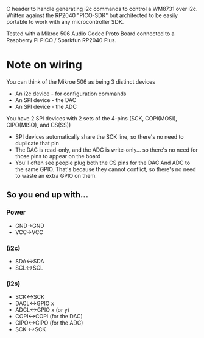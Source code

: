 C header to handle generating i2c commands to control a WM8731 over i2c. Written against the RP2040 "PICO-SDK" but architected to be easily portable to work with any microcontroller SDK.

Tested with a Mikroe 506 Audio Codec Proto Board connected to a Raspberry Pi PICO / Sparkfun RP2040 Plus.

# Note on wiring

You can think of the Mikroe 506 as being 3 distinct devices
* An i2c device - for configuration commands
* An SPI device - the DAC
* An SPI device - the ADC
 
You have 2 SPI devices with 2 sets of the 4-pins (SCK, COPI(MOSI), CIPO(MISO), and CS(SS))
* SPI devices automatically share the SCK line, so there's no need to duplicate that pin
* The DAC is read-only, and the ADC is write-only... so there's no need for those pins to appear on the board
* You'll often see people plug both the CS pins for the DAC And ADC to the same GPIO. That's because they cannot conflict, so there's no need to waste an extra GPIO on them.

## So you end up with...

### Power
* GND->GND
* VCC->VCC

### (i2c)
* SDA<->SDA
* SCL<->SCL

### (i2s)
* SCK<->SCK
* DACL<->GPIO x
* ADCL<->GPIO x (or y)
* COPI<->COPI (for the DAC)
* CIPO<->CIPO (for the ADC)
* SCK <->SCK  
